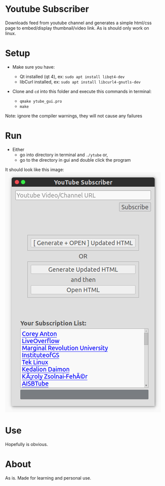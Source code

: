 # Youtube Subscriber
Downloads feed from youtube channel and generates a simple html/css page to embed/display thumbnail/video link. As is should only work on linux.

# Setup
* Make sure you have:
	* Qt installed (qt 4), ex: `sudo apt install libqt4-dev`
	* libCurl installed, ex: `sudo apt install libcurl4-gnutls-dev`

* Clone and `cd` into this folder and execute this commands in terminal:
	* `qmake ytube_gui.pro`
	* `make`

Note: ignore the compiler warnings, they will not cause any failures

# Run
* Either
	* go into directory in terminal and `./ytube` or,
	* go to the directory in gui and double click the program

It should look like this image:
![gui demo](./images/img_1.png)

# Use
Hopefully is obvious.

# About
As is. Made for learning and personal use.
